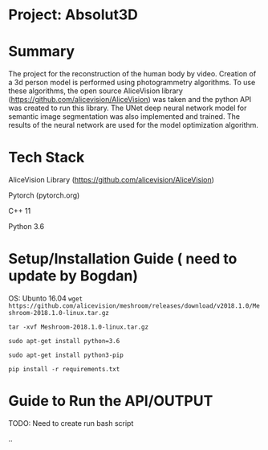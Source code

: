 # Project: Absolut3D

# Summary
  The project for the reconstruction of the human body by video. Creation of a 3d person model is performed using photogrammetry 
algorithms. To use these algorithms, the open source AliceVision library (https://github.com/alicevision/AliceVision) was taken and 
the python API was created to run this library. The UNet deep neural network model for semantic image segmentation was also 
implemented and trained. The results of the neural network are used for the model optimization algorithm.

# Tech Stack

AliceVision Library (https://github.com/alicevision/AliceVision)

Pytorch (pytorch.org)

C++ 11

Python 3.6

# Setup/Installation Guide ( need to update by Bogdan)
OS: Ubunto 16.04 
`wget https://github.com/alicevision/meshroom/releases/download/v2018.1.0/Meshroom-2018.1.0-linux.tar.gz`

`tar -xvf Meshroom-2018.1.0-linux.tar.gz`

`sudo apt-get install python=3.6`

`sudo apt-get install python3-pip`

`pip install -r requirements.txt`


# Guide to Run the API/OUTPUT
 TODO: Need to create run bash script 

..
